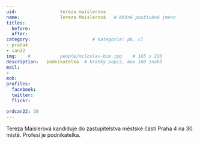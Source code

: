 ```yaml
---
uid:                tereza.maislerova
name:               Tereza Maislerová 	# běžně používáné jméno
titles:
  before:
  after:
category:                       # kategorie: p6, cl
- praha4
- can22
img: 	#	        people/miloslav-bim.jpg    # 165 x 220
description:   podnikatelka  # kratký popis, max 160 znaků
mail:
- 
mob:			
profiles:
  facebook:
  twitter: 
  flickr: 

ordcan22: 30
---
```


Tereza Maislerová kandiduje do zastupitelstva městské části Praha 4 na 30. místě. Profesí je podnikatelka.
